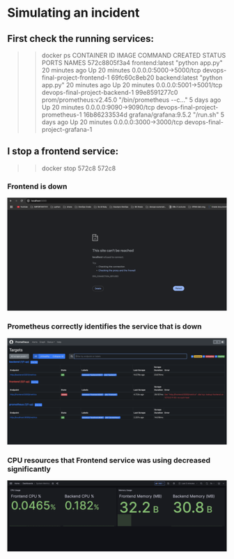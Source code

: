 # Simulating an incident

## First check the running services:

>>docker ps
CONTAINER ID   IMAGE                     COMMAND                  CREATED          STATUS          PORTS                    NAMES
572c8805f3a4   frontend:latest           "python app.py"          20 minutes ago   Up 20 minutes   0.0.0.0:5000->5000/tcp   devops-final-project-frontend-1
69fc60c8eb20   backend:latest            "python app.py"          20 minutes ago   Up 20 minutes   0.0.0.0:5001->5001/tcp   devops-final-project-backend-1
99e8591277c0   prom/prometheus:v2.45.0   "/bin/prometheus --c…"   5 days ago       Up 20 minutes   0.0.0.0:9090->9090/tcp   devops-final-project-prometheus-1
16b86233534d   grafana/grafana:9.5.2     "/run.sh"                5 days ago       Up 20 minutes   0.0.0.0:3000->3000/tcp   devops-final-project-grafana-1

## I stop a frontend service:

>>docker stop 572c8
572c8

### Frontend is down 
![alt text](screenshots/image%20copy.png)

### Prometheus correctly identifies the service that is down
![alt text](screenshots/image%20copy%202.png)

### CPU resources that Frontend service was using decreased significantly
![alt text](screenshots/image%20copy%203.png)

